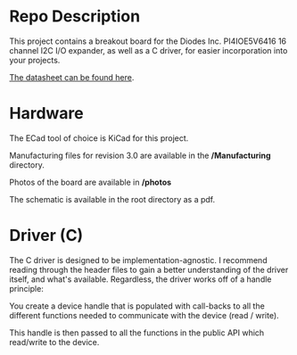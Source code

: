 # Repo Description
This project contains a breakout board for the Diodes Inc. PI4IOE5V6416 16 channel I2C I/O expander, as well as a C driver, for easier incorporation into your projects.

[The datasheet can be found here](https://www.diodes.com/assets/Datasheets/PI4IOE5V6416.pdf).

# Hardware
The ECad tool of choice is KiCad for this project. 

Manufacturing files for revision 3.0 are available in the **/Manufacturing** directory.

Photos of the board are available in **/photos**

The schematic is available in the root directory as a pdf. 

# Driver \(C\)
The C driver is designed to be implementation-agnostic. I recommend reading through the header files to gain a better understanding of the driver itself, and what's available. Regardless, the driver works off of a handle principle:

You create a device handle that is populated with call-backs to all the different functions needed to communicate with the device (read / write). 

This handle is then passed to all the functions in the public API which read/write to the device.